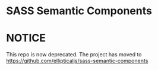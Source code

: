 SASS Semantic Components
===========================



# NOTICE

This repo is now deprecated. The project has moved to https://github.com/ellipticaljs/sass-semantic-components
